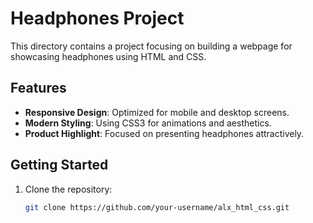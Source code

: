 # Headphones Project
This directory contains a project focusing on building a webpage for showcasing headphones using HTML and CSS.
## Features
- **Responsive Design**: Optimized for mobile and desktop screens.
- **Modern Styling**: Using CSS3 for animations and aesthetics.
- **Product Highlight**: Focused on presenting headphones attractively.
## Getting Started
1. Clone the repository:
   ```bash
   git clone https://github.com/your-username/alx_html_css.git

